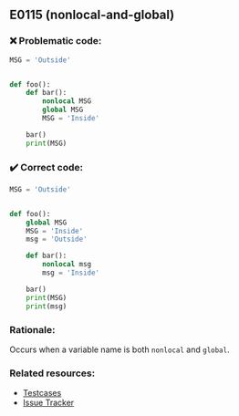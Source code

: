 ## E0115 (nonlocal-and-global)

### :x: Problematic code:

```python
MSG = 'Outside'


def foo():
    def bar():
        nonlocal MSG
        global MSG
        MSG = 'Inside'

    bar()
    print(MSG)
```

### :heavy_check_mark: Correct code:

```python
MSG = 'Outside'


def foo():
    global MSG
    MSG = 'Inside'
    msg = 'Outside'

    def bar():
        nonlocal msg
        msg = 'Inside'

    bar()
    print(MSG)
    print(msg)
```

### Rationale:

Occurs when a variable name is both `nonlocal` and `global`.

### Related resources:

- [Testcases](https://github.com/PyCQA/pylint/blob/master/tests/functional/n/nonlocal_and_global.py)
- [Issue Tracker](https://github.com/PyCQA/pylint/issues?q=is%3Aissue+%22nonlocal-and-global%22+OR+%22E0115%22)
